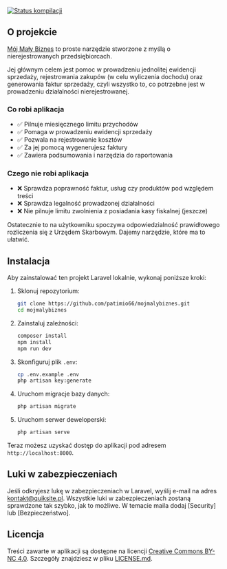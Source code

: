 <a href="https://github.com/patimio66/mojmalybiznes/actions"><img src="https://github.com/patimio66/mojmalybiznes/actions/workflows/laravel.yml/badge.svg" alt="Status kompilacji"></a>

## O projekcie

[Mój Mały Biznes](mojmalybiznes.pl) to proste narzędzie stworzone z myślą o nierejestrowanych przedsiębiorcach.

Jej głównym celem jest pomoc w prowadzeniu jednolitej ewidencji sprzedaży, rejestrowania zakupów (w celu wyliczenia dochodu) oraz generowania faktur sprzedaży, czyli wszystko to, co potrzebne jest w prowadzeniu działalności nierejestrowanej.

### Co robi aplikacja

-   ✅ Pilnuje miesięcznego limitu przychodów
-   ✅ Pomaga w prowadzeniu ewidencji sprzedaży
-   ✅ Pozwala na rejestrowanie kosztów
-   ✅ Za jej pomocą wygenerujesz faktury
-   ✅ Zawiera podsumowania i narzędzia do raportowania

### Czego nie robi aplikacja

-   ❌ Sprawdza poprawność faktur, usług czy produktów pod względem treści
-   ❌ Sprawdza legalność prowadzonej działalności
-   ❌ Nie pilnuje limitu zwolnienia z posiadania kasy fiskalnej (jeszcze)

Ostatecznie to na użytkowniku spoczywa odpowiedzialność prawidłowego rozliczenia się z Urzędem Skarbowym. Dajemy narzędzie, które ma to ułatwić.

## Instalacja

Aby zainstalować ten projekt Laravel lokalnie, wykonaj poniższe kroki:

1. Sklonuj repozytorium:

    ```sh
    git clone https://github.com/patimio66/mojmalybiznes.git
    cd mojmalybiznes
    ```

2. Zainstaluj zależności:

    ```sh
    composer install
    npm install
    npm run dev
    ```

3. Skonfiguruj plik `.env`:

    ```sh
    cp .env.example .env
    php artisan key:generate
    ```

4. Uruchom migracje bazy danych:

    ```sh
    php artisan migrate
    ```

5. Uruchom serwer deweloperski:
    ```sh
    php artisan serve
    ```

Teraz możesz uzyskać dostęp do aplikacji pod adresem `http://localhost:8000`.

## Luki w zabezpieczeniach

Jeśli odkryjesz lukę w zabezpieczeniach w Laravel, wyślij e-mail na adres [kontakt@quiksite.pl](mailto:kontakt@quiksite.pl). Wszystkie luki w zabezpieczeniach zostaną sprawdzone tak szybko, jak to możliwe. W temacie maila dodaj \[Security\] lub \[Bezpieczeństwo\].

## Licencja

Treści zawarte w aplikacji są dostępne na licencji [Creative Commons BY-NC 4.0](https://creativecommons.org/licenses/by-nc/4.0/). Szczegóły znajdziesz w pliku [LICENSE.md](LICENSE.md).

